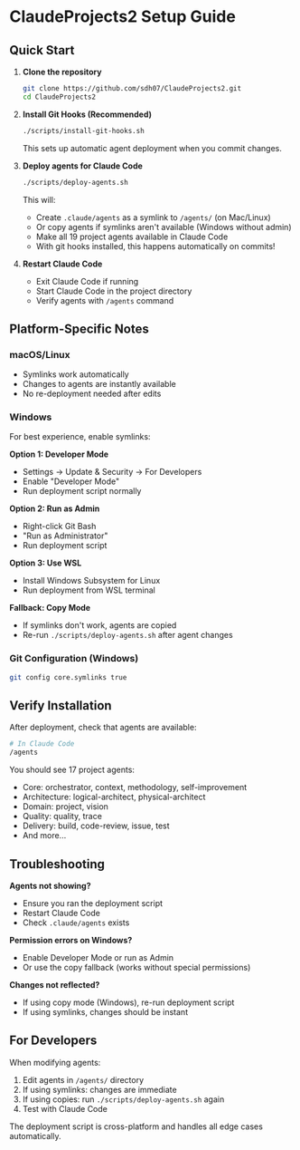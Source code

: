 # ClaudeProjects2 Setup Guide

## Quick Start

1. **Clone the repository**
   ```bash
   git clone https://github.com/sdh07/ClaudeProjects2.git
   cd ClaudeProjects2
   ```

2. **Install Git Hooks (Recommended)**
   ```bash
   ./scripts/install-git-hooks.sh
   ```
   
   This sets up automatic agent deployment when you commit changes.

3. **Deploy agents for Claude Code**
   ```bash
   ./scripts/deploy-agents.sh
   ```
   
   This will:
   - Create `.claude/agents` as a symlink to `/agents/` (on Mac/Linux)
   - Or copy agents if symlinks aren't available (Windows without admin)
   - Make all 19 project agents available in Claude Code
   - With git hooks installed, this happens automatically on commits!

4. **Restart Claude Code**
   - Exit Claude Code if running
   - Start Claude Code in the project directory
   - Verify agents with `/agents` command

## Platform-Specific Notes

### macOS/Linux
- Symlinks work automatically
- Changes to agents are instantly available
- No re-deployment needed after edits

### Windows
For best experience, enable symlinks:

**Option 1: Developer Mode**
- Settings → Update & Security → For Developers
- Enable "Developer Mode"
- Run deployment script normally

**Option 2: Run as Admin**
- Right-click Git Bash
- "Run as Administrator"
- Run deployment script

**Option 3: Use WSL**
- Install Windows Subsystem for Linux
- Run deployment from WSL terminal

**Fallback: Copy Mode**
- If symlinks don't work, agents are copied
- Re-run `./scripts/deploy-agents.sh` after agent changes

### Git Configuration (Windows)
```bash
git config core.symlinks true
```

## Verify Installation

After deployment, check that agents are available:
```bash
# In Claude Code
/agents
```

You should see 17 project agents:
- Core: orchestrator, context, methodology, self-improvement
- Architecture: logical-architect, physical-architect
- Domain: project, vision
- Quality: quality, trace
- Delivery: build, code-review, issue, test
- And more...

## Troubleshooting

**Agents not showing?**
- Ensure you ran the deployment script
- Restart Claude Code
- Check `.claude/agents` exists

**Permission errors on Windows?**
- Enable Developer Mode or run as Admin
- Or use the copy fallback (works without special permissions)

**Changes not reflected?**
- If using copy mode (Windows), re-run deployment script
- If using symlinks, changes should be instant

## For Developers

When modifying agents:
1. Edit agents in `/agents/` directory
2. If using symlinks: changes are immediate
3. If using copies: run `./scripts/deploy-agents.sh` again
4. Test with Claude Code

The deployment script is cross-platform and handles all edge cases automatically.